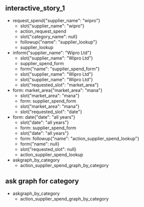 
## interactive_story_1
* request_spend{"supplier_name": "wipro"}
    - slot{"supplier_name": "wipro"}
    - action_request_spend
    - slot{"category_name": null}
    - followup{"name": "supplier_lookup"}
    - supplier_lookup
* inform{"supplier_name": "Wipro Ltd"}
    - slot{"supplier_name": "Wipro Ltd"}
    - supplier_spend_form
    - form{"name": "supplier_spend_form"}
    - slot{"supplier_name": "Wipro Ltd"}
    - slot{"supplier_name": "Wipro Ltd"}
    - slot{"requested_slot": "market_area"}
* form: market_area{"market_area": "mana"}
    - slot{"market_area": "mana"}
    - form: supplier_spend_form
    - slot{"market_area": "mana"}
    - slot{"requested_slot": "date"}
* form: date{"date": "all years"}
    - slot{"date": "all years"}
    - form: supplier_spend_form
    - slot{"date": "all years"}
    - form: followup{"name": "action_supplier_spend_lookup"}
    - form{"name": null}
    - slot{"requested_slot": null}
    - action_supplier_spend_lookup
* askgraph_by_category
    - action_supplier_spend_graph_by_category

## ask graph for category
* askgraph_by_category
    - action_supplier_spend_graph_by_category
